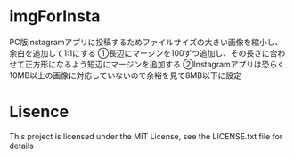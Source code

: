 # imgForInsta
PC版Instagramアプリに投稿するためファイルサイズの大きい画像を縮小し、余白を追加して1:1にする
①長辺にマージンを100ずつ追加し、その長さに合わせて正方形になるよう短辺にマージンを追加する
②Instagramアプリは恐らく10MB以上の画像に対応していないので余裕を見て8MB以下に設定

# Lisence

This project is licensed under the MIT License, see the LICENSE.txt file for details
